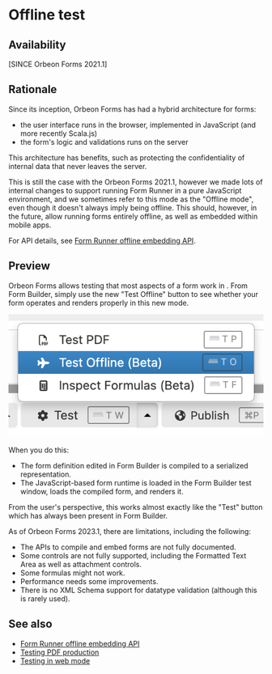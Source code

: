 # Offline test

## Availability

[SINCE Orbeon Forms 2021.1]

## Rationale

Since its inception, Orbeon Forms has had a hybrid architecture for forms:

- the user interface runs in the browser, implemented in JavaScript (and more recently Scala.js)
- the form's logic and validations runs on the server

This architecture has benefits, such as protecting the confidentiality of internal data that never leaves the server.

This is still the case with the Orbeon Forms 2021.1, however we made lots of internal changes to support running Form Runner in a pure JavaScript environment, and we sometimes refer to this mode as the "Offline mode", even though it doesn't always imply being offline. This should, however, in the future, allow running forms entirely offline, as well as embedded within mobile apps.

For API details, see [Form Runner offline embedding API](/form-runner/link-embed/offline-embedding-api.md).

## Preview

Orbeon Forms allows testing that most aspects of a form work in . From Form Builder, simply use the new "Test Offline" button to see whether your form operates and renders properly in this new mode.

![The "Test Offline" button](/form-builder/images/test-offline-button.png)

When you do this:

- The form definition edited in Form Builder is compiled to a serialized representation.
- The JavaScript-based form runtime is loaded in the Form Builder test window, loads the compiled form, and renders it. 

From the user's perspective, this works almost exactly like the "Test" button which has always been present in Form Builder.

As of Orbeon Forms 2023.1, there are limitations, including the following:
 
- The APIs to compile and embed forms are not fully documented.
- Some controls are not fully supported, including the Formatted Text Area as well as attachment controls.
- Some formulas might not work.
- Performance needs some improvements.
- There is no XML Schema support for datatype validation (although this is rarely used).

## See also

- [Form Runner offline embedding API](/form-runner/link-embed/offline-embedding-api.md)
- [Testing PDF production](pdf-test.md)
- [Testing in web mode](web-test.md)